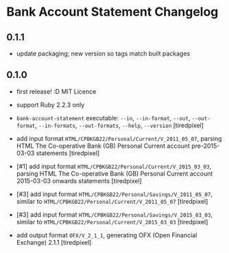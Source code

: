 # Bank Account Statement Changelog


## 0.1.1

- update packaging; new version so tags match built packages

## 0.1.0

- first release! :D MIT Licence

- support Ruby 2.2.3 only

- `bank-account-statement` executable: `--in`, `--in-format`, `--out`,
  `--out-format`, `--in-formats`, `--out-formats`, `--help`, `--version`
  [tiredpixel]

- add input format `HTML/CPBKGB22/Personal/Current/V_2011_05_07`, parsing
  HTML The Co-operative Bank (GB) Personal Current account pre-2015-03-03
  statements [tiredpixel]

- [#1] add input format `HTML/CPBKGB22/Personal/Current/V_2015_03_03`, parsing
  HTML The Co-operative Bank (GB) Personal Current account 2015-03-03 onwards
  statements [tiredpixel]

- [#3] add input format `HTML/CPBKGB22/Personal/Savings/V_2011_05_07`, similar
  to `HTML/CPBKGB22/Personal/Current/V_2011_05_07` [tiredpixel]

- [#3] add input format `HTML/CPBKGB22/Personal/Savings/V_2015_03_03`, similar
  to `HTML/CPBKGB22/Personal/Current/V_2015_03_03` [tiredpixel]

- add output format `OFX/V_2_1_1`, generating OFX (Open Financial Exchange)
  2.1.1 [tiredpixel]
